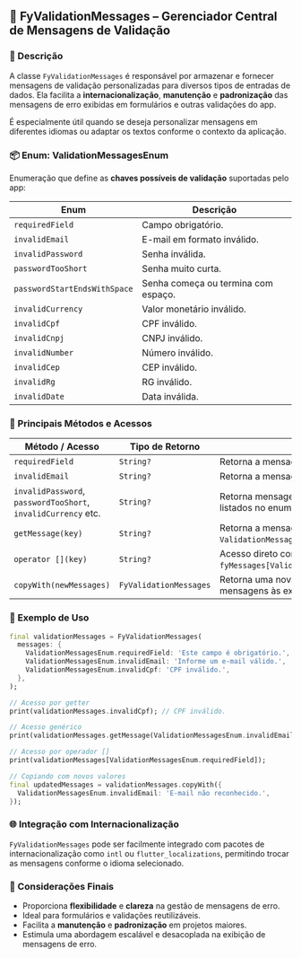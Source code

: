 ## 🧾 FyValidationMessages – Gerenciador Central de Mensagens de Validação

### 📖 Descrição

A classe `FyValidationMessages` é responsável por armazenar e fornecer mensagens de validação personalizadas para diversos tipos de entradas de dados. Ela facilita a **internacionalização**, **manutenção** e **padronização** das mensagens de erro exibidas em formulários e outras validações do app.

É especialmente útil quando se deseja personalizar mensagens em diferentes idiomas ou adaptar os textos conforme o contexto da aplicação.



### 📦 Enum: ValidationMessagesEnum

Enumeração que define as **chaves possíveis de validação** suportadas pelo app:

| Enum                            | Descrição                                  |
| ------------------------------ | ------------------------------------------ |
| `requiredField`                | Campo obrigatório.                         |
| `invalidEmail`                 | E-mail em formato inválido.                |
| `invalidPassword`              | Senha inválida.                            |
| `passwordTooShort`            | Senha muito curta.                         |
| `passwordStartEndsWithSpace`  | Senha começa ou termina com espaço.        |
| `invalidCurrency`              | Valor monetário inválido.                  |
| `invalidCpf`                   | CPF inválido.                              |
| `invalidCnpj`                  | CNPJ inválido.                             |
| `invalidNumber`                | Número inválido.                           |
| `invalidCep`                   | CEP inválido.                              |
| `invalidRg`                    | RG inválido.                               |
| `invalidDate`                  | Data inválida.                             |



### 🔧 Principais Métodos e Acessos

| Método / Acesso                         | Tipo de Retorno           | Descrição                                                                 |
| -------------------------------------- | -------------------------- | ------------------------------------------------------------------------- |
| `requiredField`                        | `String?`                  | Retorna a mensagem para campo obrigatório.                                |
| `invalidEmail`                         | `String?`                  | Retorna a mensagem para e-mail inválido.                                  |
| `invalidPassword`, `passwordTooShort`, `invalidCurrency` etc. | `String?` | Retorna mensagens específicas para os erros listados no enum.            |
| `getMessage(key)`                      | `String?`                  | Retorna a mensagem de acordo com a chave `ValidationMessagesEnum`.       |
| `operator [](key)`                     | `String?`                  | Acesso direto como `fyMessages[ValidationMessagesEnum.invalidCpf]`.      |
| `copyWith(newMessages)`               | `FyValidationMessages`     | Retorna uma nova instância mesclando novas mensagens às existentes.      |


### 🧪 Exemplo de Uso

```dart
final validationMessages = FyValidationMessages(
  messages: {
    ValidationMessagesEnum.requiredField: 'Este campo é obrigatório.',
    ValidationMessagesEnum.invalidEmail: 'Informe um e-mail válido.',
    ValidationMessagesEnum.invalidCpf: 'CPF inválido.',
  },
);

// Acesso por getter
print(validationMessages.invalidCpf); // CPF inválido.

// Acesso genérico
print(validationMessages.getMessage(ValidationMessagesEnum.invalidEmail));

// Acesso por operador []
print(validationMessages[ValidationMessagesEnum.requiredField]);

// Copiando com novos valores
final updatedMessages = validationMessages.copyWith({
  ValidationMessagesEnum.invalidEmail: 'E-mail não reconhecido.',
});
```

### 🌐 Integração com Internacionalização

`FyValidationMessages` pode ser facilmente integrado com pacotes de internacionalização como `intl` ou `flutter_localizations`, permitindo trocar as mensagens conforme o idioma selecionado.

### 📌 Considerações Finais

- Proporciona **flexibilidade** e **clareza** na gestão de mensagens de erro.
- Ideal para formulários e validações reutilizáveis.
- Facilita a **manutenção** e **padronização** em projetos maiores.
- Estimula uma abordagem escalável e desacoplada na exibição de mensagens de erro.
